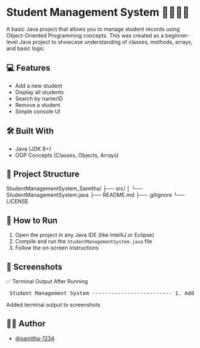 # Student Management System 👩‍🎓👨‍🎓

A basic Java project that allows you to manage student records using Object-Oriented Programming concepts. This was created as a beginner-level Java project to showcase understanding of classes, methods, arrays, and basic logic.

## 💻 Features
- Add a new student
- Display all students
- Search by name/ID
- Remove a student
- Simple console UI

## 🛠️ Built With
- Java (JDK 8+)
- OOP Concepts (Classes, Objects, Arrays)

## 📁 Project Structure
StudentManagementSystem_Samitha/
├── src/
│ └── StudentManagementSystem.java
├── README.md
├── .gitignore
└── LICENSE

## 🚀 How to Run
1. Open the project in any Java IDE (like IntelliJ or Eclipse)
2. Compile and run the `StudentManagementSystem.java` file
3. Follow the on-screen instructions

## 📸 Screenshots
✅ Terminal Output After Running
<pre> Student Management System ------------------------- 1. Add Student 2. Remove Student 3. Display Students 4. Exit Enter your choice: 1 Enter student's name: Alice Enter roll number: 101 Enter grade: A Student added successfully! ------------------------- 1. Add Student 2. Remove Student 3. Display Students 4. Exit Enter your choice: 3 List of Students: Name: Alice, Roll Number: 101, Grade: A </pre>
Added terminal output to screenshots


## 🧑‍💻 Author
- [@samitha-1234](https://github.com/samitha-1234)
